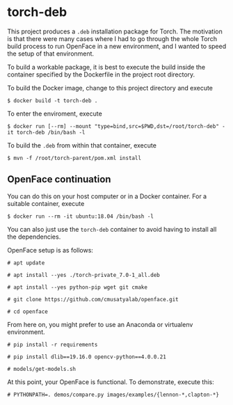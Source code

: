 # torch-deb

This project produces a `.deb` installation package for Torch. The motivation 
is that there were many cases where I had to go through the whole Torch build
process to run OpenFace in a new environment, and I wanted to speed the setup
of that environment.

To build a workable package, it is best to execute the build inside the 
container specified by the Dockerfile in the project root directory. 

To build the Docker image, change to this project directory and execute

    $ docker build -t torch-deb .

To enter the enviroment, execute

    $ docker run [--rm] --mount "type=bind,src=$PWD,dst=/root/torch-deb" -it torch-deb /bin/bash -l

To build the `.deb` from within that container, execute

    $ mvn -f /root/torch-parent/pom.xml install

## OpenFace continuation

You can do this on your host computer or in a Docker container. For a suitable
container, execute

    $ docker run --rm -it ubuntu:18.04 /bin/bash -l

You can also just use the `torch-deb` container to avoid having to install all
the dependencies.

OpenFace setup is as follows:

    # apt update

    # apt install --yes ./torch-private_7.0-1_all.deb
    
    # apt install --yes python-pip wget git cmake
    
    # git clone https://github.com/cmusatyalab/openface.git
    
    # cd openface
    
From here on, you might prefer to use an Anaconda or virtualenv environment.    
    
    # pip install -r requirements
    
    # pip install dlib==19.16.0 opencv-python==4.0.0.21
    
    # models/get-models.sh

At this point, your OpenFace is functional. To demonstrate, execute this:
    
    # PYTHONPATH=. demos/compare.py images/examples/{lennon-*,clapton-*}
